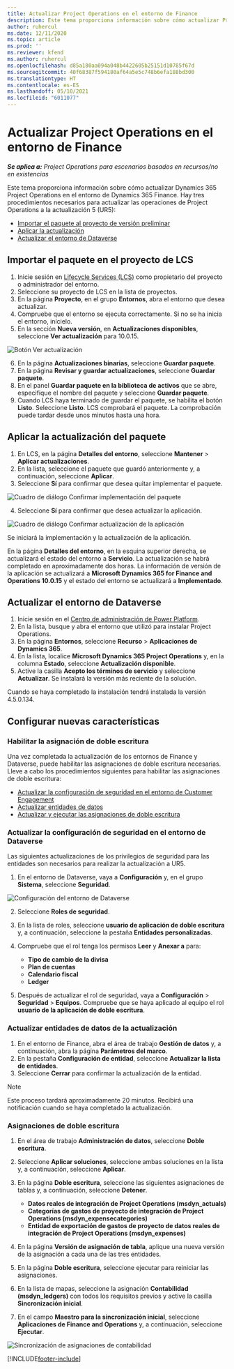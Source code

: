 ```yaml
---
title: Actualizar Project Operations en el entorno de Finance
description: Este tema proporciona información sobre cómo actualizar Project Operations en el entorno de Dynamics 365 Finance.
author: ruhercul
ms.date: 12/11/2020
ms.topic: article
ms.prod: ''
ms.reviewer: kfend
ms.author: ruhercul
ms.openlocfilehash: d85a180aa094a048b4422605b25151d10785f67d
ms.sourcegitcommit: 40f68387f594180af64a5e5c748b6efa188bd300
ms.translationtype: HT
ms.contentlocale: es-ES
ms.lasthandoff: 05/10/2021
ms.locfileid: "6011077"
---
```

# <a name="update-project-operations-in-your-finance-environment"></a>Actualizar Project Operations en el entorno de Finance

_**Se aplica a:** Project Operations para escenarios basados en recursos/no en existencias_


Este tema proporciona información sobre cómo actualizar Dynamics 365 Project Operations en el entorno de Dynamics 365 Finance. Hay tres procedimientos necesarios para actualizar las operaciones de Project Operations a la actualización 5 (UR5):

- [Importar el paquete al proyecto de versión preliminar](#import)
- [Aplicar la actualización](#apply)
- [Actualizar el entorno de Dataverse](#update)

## <a name="import-the-package-into-your-lcs-project"></a><a name="import"></a>Importar el paquete en el proyecto de LCS

1. Inicie sesión en [Lifecycle Services (LCS)](https://lcs.dynamics.com/) como propietario del proyecto o administrador del entorno.
2. Seleccione su proyecto de LCS en la lista de proyectos.
3. En la página **Proyecto**, en el grupo **Entornos**, abra el entorno que desea actualizar.
4. Compruebe que el entorno se ejecuta correctamente. Si no se ha inicia el entorno, inícielo.
5. En la sección **Nueva versión**, en **Actualizaciones disponibles**, seleccione **Ver actualización** para 10.0.15.

![Botón Ver actualización](media/view-update.png)

6. En la página **Actualizaciones binarias**, seleccione **Guardar paquete**.
7. En la página **Revisar y guardar actualizaciones**, seleccione **Guardar paquete**.
8. En el panel **Guardar paquete en la biblioteca de activos** que se abre, especifique el nombre del paquete y seleccione **Guardar paquete**.
9. Cuando LCS haya terminado de guardar el paquete, se habilita el botón **Listo**. Seleccione **Listo**. LCS comprobará el paquete. La comprobación puede tardar desde unos minutos hasta una hora.


## <a name="apply-the-package-update"></a><a name="apply"></a>Aplicar la actualización del paquete

1. En LCS, en la página **Detalles del entorno**, seleccione **Mantener** > **Aplicar actualizaciones**.
2. En la lista, seleccione el paquete que guardó anteriormente y, a continuación, seleccione **Aplicar**.
3. Seleccione **Sí** para confirmar que desea quitar implementar el paquete.

![Cuadro de diálogo Confirmar implementación del paquete](media/confirm-package-deployment.png)

4. Seleccione **Sí** para confirmar que desea actualizar la aplicación.

![Cuadro de diálogo Confirmar actualización de la aplicación](media/confirm-application-update.png)

Se iniciará la implementación y la actualización de la aplicación. 

En la página **Detalles del entorno**, en la esquina superior derecha, se actualizará el estado del entorno a **Servicio**. La actualización se habrá completado en aproximadamente dos horas. La información de versión de la aplicación se actualizará a **Microsoft Dynamics 365 for Finance and Operations 10.0.15** y el estado del entorno se actualizará a **Implementado**.


## <a name="update-your-dataverse-environment"></a><a name="update"></a>Actualizar el entorno de Dataverse

1. Inicie sesión en el [Centro de administración de Power Platform](https://admin.powerplatform.com/).
2. En la lista, busque y abra el entorno que utilizó para instalar Project Operations.
3. En la página **Entornos**, seleccione **Recurso** > **Aplicaciones de Dynamics 365**.
4. En la lista, localice **Microsoft Dynamics 365 Project Operations** y, en la columna **Estado**, seleccione **Actualización disponible**.
5. Active la casilla **Acepto los términos de servicio** y seleccione **Actualizar**. Se instalará la versión más reciente de la solución.

Cuando se haya completado la instalación tendrá instalada la versión 4.5.0.134.

## <a name="configure-new-features"></a>Configurar nuevas características

### <a name="enable-dual-write-mapping"></a>Habilitar la asignación de doble escritura

Una vez completada la actualización de los entornos de Finance y Dataverse, puede habilitar las asignaciones de doble escritura necesarias. Lleve a cabo los procedimientos siguientes para habilitar las asignaciones de doble escritura:

- [Actualizar la configuración de seguridad en el entorno de Customer Engagement](#security)
- [Actualizar entidades de datos](#refresh)
- [Actualizar y ejecutar las asignaciones de doble escritura](#run)

### <a name="update-security-settings-on-the-dataverse-environment"></a><a name="security"></a>Actualizar la configuración de seguridad en el entorno de Dataverse

Las siguientes actualizaciones de los privilegios de seguridad para las entidades son necesarios para realizar la actualización a UR5.

1. En el entorno de Dataverse, vaya a **Configuración** y, en el grupo **Sistema**, seleccione **Seguridad**.

![Configuración del entorno de Dataverse](media/Picture21.png)

2. Seleccione **Roles de seguridad**.
3. En la lista de roles, seleccione **usuario de aplicación de doble escritura** y, a continuación, seleccione la pestaña **Entidades personalizadas**. 
4. Compruebe que el rol tenga los permisos **Leer** y **Anexar a** para:

      - **Tipo de cambio de la divisa**
      - **Plan de cuentas** 
      - **Calendario fiscal** 
      - **Ledger**

5. Después de actualizar el rol de seguridad, vaya a **Configuración** > **Seguridad** > **Equipos**. Compruebe que se haya aplicado al equipo el rol **usuario de la aplicación de doble escritura**. 

### <a name="refresh-data-entities-from-the-update"></a><a name="refresh"></a>Actualizar entidades de datos de la actualización

1. En el entorno de Finance, abra el área de trabajo **Gestión de datos** y, a continuación, abra la página **Parámetros del marco**.
2. En la pestaña **Configuración de entidad**, seleccione **Actualizar la lista de entidades**.
3. Seleccione **Cerrar** para confirmar la actualización de la entidad.

 > [!NOTE]
 > Este proceso tardará aproximadamente 20 minutos. Recibirá una notificación cuando se haya completado la actualización.

### <a name="update-dual-write-mappings"></a><a name="run"></a>Asignaciones de doble escritura

1. En el área de trabajo **Administración de datos**, seleccione **Doble escritura**.
2. Seleccione **Aplicar soluciones**, seleccione ambas soluciones en la lista y, a continuación, seleccione **Aplicar**.
3. En la página **Doble escritura**, seleccione las siguientes asignaciones de tablas y, a continuación, seleccione **Detener**.

    - **Datos reales de integración de Project Operations (msdyn_actuals)**
    - **Categorías de gastos de proyecto de integración de Project Operations (msdyn_expensecategories)**
    - **Entidad de exportación de gastos de proyecto de datos reales de integración de Project Operations (msdyn_expenses)**

4. En la página **Versión de asignación de tabla**, aplique una nueva versión de la asignación a cada una de las tres entidades.
5. En la página **Doble escritura**, seleccione ejecutar para reiniciar las asignaciones.
6. En la lista de mapas, seleccione la asignación **Contabilidad (msdyn_ledgers)** con todos los requisitos previos y active la casilla **Sincronización inicial**. 
7. En el campo **Maestro para la sincronización inicial**, seleccione **Aplicaciones de Finance and Operations** y, a continuación, seleccione **Ejecutar**.
 
 ![Sincronización de asignaciones de contabilidad](media/DW6.png)
 


[!INCLUDE[footer-include](../includes/footer-banner.md)]